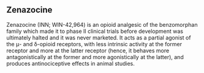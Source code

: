 ## Zenazocine

Zenazocine (INN; WIN-42,964) is an opioid analgesic of the benzomorphan family which made it to phase II clinical trials before development was ultimately halted and it was never marketed. It acts as a partial agonist of the μ- and δ-opioid receptors, with less intrinsic activity at the former receptor and more at the latter receptor (hence, it behaves more antagonistically at the former and more agonistically at the latter), and produces antinociceptive effects in animal studies.